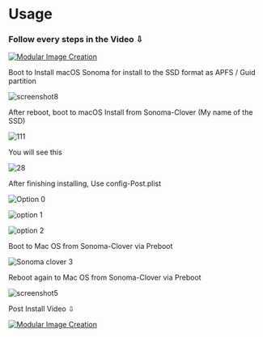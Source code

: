 # Usage

###  Follow every steps in the Video ⇩

[![Modular Image Creation](https://github.com/chris1111/Clover-OCLP-Duet-Legacy/assets/6248794/55d38a2f-1f49-4fe3-a650-76cc0114e3e1)](https://youtu.be/8hhBc1LV1yI)


Boot to Install macOS Sonoma for install to the SSD format as  APFS / Guid partition

![screenshot8](https://github.com/chris1111/Clover-OCLP-Duet-Legacy/assets/6248794/6547d125-f772-4758-b893-35a0638d55a7)

After reboot, boot to macOS Install from Sonoma-Clover (My name of the SSD)

![111](https://github.com/chris1111/Clover-OCLP-Duet-Legacy/assets/6248794/8532c4b0-5b5c-4c6b-bb95-d9108adbcec3)

You will see this 

![28](https://github.com/chris1111/Clover-OCLP-Duet-Legacy/assets/6248794/7f191587-a216-4084-a2f0-f099a336cc23)

After finishing installing, Use config-Post.plist 

![Option 0](https://github.com/chris1111/Clover-OCLP-Duet-Legacy/assets/6248794/90d8559c-3107-496f-bff9-3b49b65231aa)

![option 1](https://github.com/chris1111/Clover-OCLP-Duet-Legacy/assets/6248794/586324aa-a2cf-4b1d-9819-ced87c9a5c06)

![option 2](https://github.com/chris1111/Clover-OCLP-Duet-Legacy/assets/6248794/c8328e76-5ba3-4757-9db3-1165253e0f5b)

Boot to Mac OS from Sonoma-Clover via Preboot

![Sonoma clover 3](https://github.com/chris1111/Clover-OCLP-Duet-Legacy/assets/6248794/191bdcbf-9bc3-4b24-93a1-39388f917179)

Reboot again to Mac OS from Sonoma-Clover via Preboot

![screenshot5](https://github.com/chris1111/Clover-OCLP-Duet-Legacy/assets/6248794/2dc71e1e-626c-4baa-886b-f949b264aa4d)

Post Install Video ⇩

[![Modular Image Creation](https://github.com/chris1111/Clover-OCLP-Duet-Legacy/assets/6248794/55d38a2f-1f49-4fe3-a650-76cc0114e3e1)](https://youtu.be/lO9gEq1nFoo)






 
